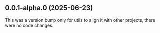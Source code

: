 ## 0.0.1-alpha.0 (2025-06-23)

This was a version bump only for utils to align it with other projects, there were no code changes.